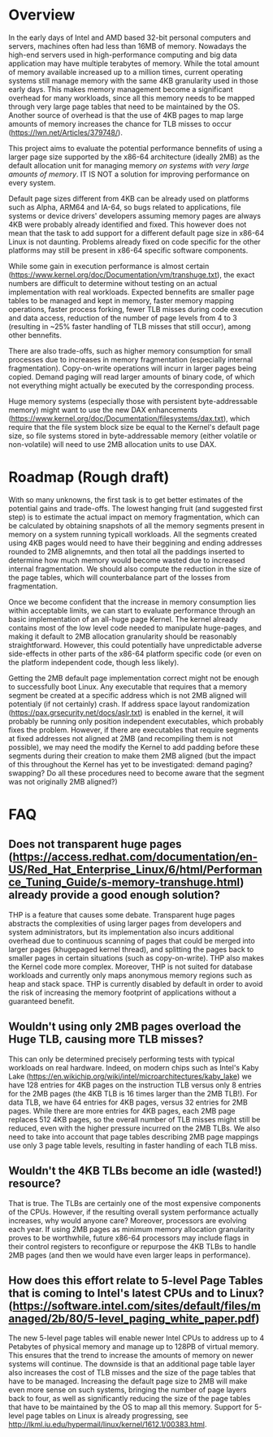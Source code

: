 # Overview

In the early days of Intel and AMD based 32-bit personal computers and servers, machines often had less than 16MB of memory. Nowadays the high-end servers used in high-performance computing and big data application may have multiple terabytes of memory. While the total amount of memory available increased up to a million times, current operating systems still manage memory with the same 4KB granularity used in those early days. This makes memory management become a significant overhead for many workloads, since all this memory needs to be mapped through very large page tables that need to be maintained by the OS. Another source of overhead is that the use of 4KB pages to map large amounts of memory increases the chance for TLB misses to occur (https://lwn.net/Articles/379748/).

This project aims to evaluate the potential performance bennefits of using a larger page size supported by the x86-64 architecture (ideally 2MB) as the default allocation unit for managing memory *on systems with very large amounts of memory*. IT IS NOT a solution for improving performance on every system.

Default page sizes different from 4KB can be already used on platforms such as Alpha, ARM64 and IA-64, so bugs related to applications, file systems or device drivers' developers assuming memory pages are always 4KB were probably already identified and fixed. This however does not mean that the task to add support for a different default page size in x86-64 Linux is not daunting. Problems already fixed on code specific for the other platforms may still be present in x86-64 specific software components.

While some gain in execution performance is almost certain (https://www.kernel.org/doc/Documentation/vm/transhuge.txt), the exact numbers are difficult to determine without testing on an actual implementation with real workloads. Expected bennefits are smaller page tables to be managed and kept in memory, faster memory mapping operations, faster process forking, fewer TLB misses during code execution and data access, reduction of the number of page levels from 4 to 3 (resulting in ~25% faster handling of TLB misses that still occur), among other bennefits. 

There are also trade-offs, such as higher memory consumption for small processes due to increases in memory fragmentation (especially internal fragmentation). Copy-on-write operations will incurr in larger pages being copied. Demand paging will read larger amounts of binary code, of which not everything might actually be executed by the corresponding process.

Huge memory systems (especially those with persistent byte-addressable memory) might want to use the new DAX enhancements (https://www.kernel.org/doc/Documentation/filesystems/dax.txt), which require that the file system block size be equal to the Kernel's default page size, so file systems stored in byte-addressable memory (either volatile or non-volatile) will need to use 2MB allocation units to use DAX.

# Roadmap (Rough draft)

With so many unknowns, the first task is to get better estimates of the potential gains and trade-offs. The lowest hanging fruit (and suggested first step) is to estimate the actual impact on memory fragmentation, which can be calculated by obtaining snapshots of all the memory segments present in memory on a system running typicall workloads. All the segments created using 4KB pages would need to have their beggining and ending addresses rounded to 2MB alignemnts, and then total all the paddings inserted to determine how much memory would become wasted due to increased internal fragmentation. We should also compute the reduction in the size of the page tables, which will counterbalance part of the losses from fragmentation.

Once we become confident that the increase in memory consumption lies within acceptable limits, we can start to evaluate performance through an basic implementation of an all-huge page Kernel. The kernel already contains most of the low level code needed to manipulate huge-pages, and making it default to 2MB allocation granularity should be reasonably straightforward. However, this could potentially have unpredictable adverse side-effects in other parts of the x86-64 platform specific code (or even on the platform independent code, though less likely).

Getting the 2MB default page implementation correct might not be enough to successfully boot Linux. Any executable that requires that a memory segment be created at a specific address which is not 2MB aligned will potentialy (if not certainly) crash. If address space layout randomization (https://pax.grsecurity.net/docs/aslr.txt) is enabled in the kernel, it will probably be running only position independent executables, which probably fixes the problem. However, if there are executables that require segments at fixed addresses not aligned at 2MB (and recompiling them is not possible), we may need the modify the Kernel to add padding before these segments during their creation to make them 2MB aligned (but the impact of this throughout the Kernel has yet to be investigated: demand paging? swapping? Do all these procedures need to become aware that the segment was not originally 2MB aligned?) 


# FAQ

## Does not transparent huge pages (https://access.redhat.com/documentation/en-US/Red_Hat_Enterprise_Linux/6/html/Performance_Tuning_Guide/s-memory-transhuge.html) already provide a good enough solution?
THP is a feature that causes some debate. Transparent huge pages abstracts the complexities of using larger pages from developers and system administrators, but its implementation also incurs additional overhead due to continuous scanning of pages that could be merged into larger pages (khugepaged kernel thread), and splitting the pages back to smaller pages in certain situations (such as copy-on-write). THP also makes the Kernel code more complex. Moreover, THP is not suited for database workloads and currently only maps anonymous memory regions such as heap and stack space. THP is currently disabled by default in order to avoid the risk of increasing the memory footprint of applications without a guaranteed benefit.

## Wouldn't using only 2MB pages overload the Huge TLB, causing more TLB misses?
This can only be determined precisely performing tests with typical workloads on real hardware. Indeed, on modern chips such as Intel's Kaby Lake (https://en.wikichip.org/wiki/intel/microarchitectures/kaby_lake) we have 128 entries for 4KB pages on the instruction TLB versus only 8 entries for the 2MB pages (the 4KB TLB is 16 times larger than the 2MB TLB!). For data TLB, we have 64 entries for 4KB pages, versus 32 entries for 2MB pages. While there are more entries for 4KB pages, each 2MB page replaces 512 4KB pages, so the overall number of TLB misses might still be reduced, even with the higher pressure incurred on the 2MB TLBs. We also need to take into account that page tables describing 2MB page mappings use only 3 page table levels, resulting in faster handling of each TLB miss.

## Wouldn't the 4KB TLBs become an idle (wasted!) resource?
That is true. The TLBs are certainly one of the most expensive components of the CPUs. However, if the resulting overall system performance actually increases, why would anyone care? Moreover, processors are evolving each year. If using 2MB pages as minimum memory allocation granularity proves to be worthwhile, future x86-64 processors may include flags in their control registers to reconfigure or repurpose the 4KB TLBs to handle 2MB pages (and then we would have even larger leaps in performance).

## How does this effort relate to 5-level Page Tables that is coming to Intel's latest CPUs and to Linux? (https://software.intel.com/sites/default/files/managed/2b/80/5-level_paging_white_paper.pdf)
The new 5-level page tables will enable newer Intel CPUs to address up to 4 Petabytes of physical memory and manage up to 128PB of virtual memory. This ensures that the trend to increase the amounts of memory on newer systems will continue. The downside is that an additional page table layer also increases the cost of TLB misses and the size of the page tables that have to be managed. Increasing the default page size to 2MB will make even more sense on such systems, bringing the number of page layers back to four, as well as significantly reducing the size of the page tables that have to be maintained by the OS to map all this memory. Support for 5-level page tables on Linux is already progressing, see http://lkml.iu.edu/hypermail/linux/kernel/1612.1/00383.html.

